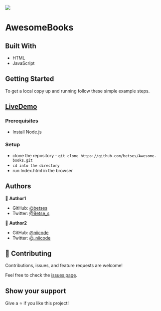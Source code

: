 ![](https://img.shields.io/badge/AwesomeBooks-blue)

# AwesomeBooks


## Built With

- HTML
- JavaScript

## Getting Started

To get a local copy up and running follow these simple example steps.

## [LiveDemo](https://betses.github.io/Awesome-books-plain-Javascript/)

### Prerequisites
  - Install Node.js


### Setup
- clone the repository  - `git clone https://github.com/betses/Awesome-books.git`
- `cd into the directory`
- run Index.html in the browser


## Authors

👤 **Author1**

- GitHub: [@betses](https://github.com/betses)
- Twitter: [@Betse_s](https://twitter.com/Betse_s)

👤 **Author2**

- GitHub: [@niicode](https://github.com/niicode)
- Twitter: [@_niicode](https://twitter.com/_niicode)


## 🤝 Contributing

Contributions, issues, and feature requests are welcome!

Feel free to check the [issues page](../../issues/).

## Show your support

Give a ⭐️ if you like this project!
